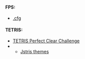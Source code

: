 #### FPS:
* [.cfg](https://github.com/julf0/fpsgames/tree/master)

#### TETRIS:
* [TETRIS Perfect Clear Challenge](https://julf0.github.io/ttpc/)
* * [Jstris themes](https://julf0.github.io/jstris-sfx/)
